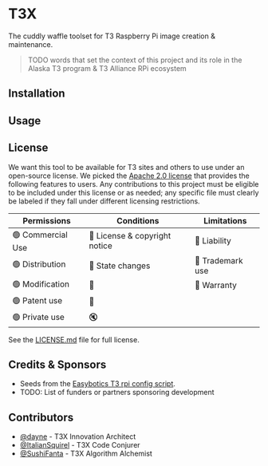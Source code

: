 # T3X
The cuddly waffle toolset for T3 Raspberry Pi image creation & maintenance.

> TODO words that set the context of this project and its role in the Alaska T3 program
> & T3 Alliance RPi ecosystem

## Installation

## Usage

## License

We want this tool to be available for T3 sites and others to use under an 
open-source license. We picked the [Apache 2.0 license](https://choosealicense.com/licenses/apache-2.0/) 
that provides the following features to users. Any contributions to this project
must be eligible to be included under this license or as needed; any specific file must clearly be labeled if they fall under different licensing restrictions. 

| Permissions | Conditions | Limitations |
| ----------- | ---------- | ----------- | 
| :green_circle: Commercial Use | :large_blue_circle: License & copyright notice | :red_circle: Liability |
| :green_circle: Distribution   | :large_blue_circle: State changes | :red_circle: Trademark use |
| :green_circle: Modification   | :memo:   | :red_circle: Warranty |
| :green_circle: Patent use     | :scroll: | |
| :green_circle: Private use    | :mute:   | |

See the [LICENSE.md](LICENSE.MD) file for full license. 

## Credits & Sponsors

- Seeds from the [Easybotics T3 rpi config script](https://github.com/easybotics/t3-rpi-config-script). 
- TODO: List of funders or partners sponsoring development

## Contributors

- [@dayne](https://github.com/dayne) - T3X Innovation  Architect
- [@ItalianSquirel](https://github.com/ItalianSquirel) - T3X Code Conjurer
- [@SushiFanta](https://github.com/SushiFanta) - T3X Algorithm Alchemist
